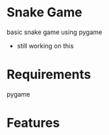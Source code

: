 # Snake Game
basic snake game using pygame
* still working on this
# Requirements
pygame
# Features

